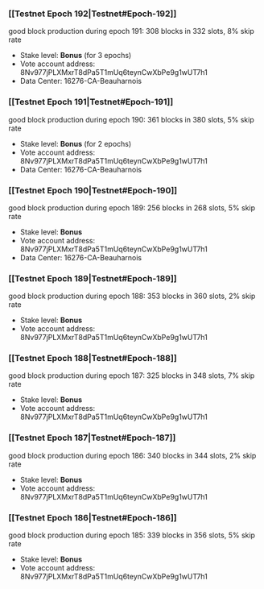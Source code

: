 ### [[Testnet Epoch 192|Testnet#Epoch-192]]
good block production during epoch 191: 308 blocks in 332 slots, 8% skip rate
* Stake level: **Bonus** (for 3 epochs)
* Vote account address: 8Nv977jPLXMxrT8dPa5T1mUq6teynCwXbPe9g1wUT7h1
* Data Center: 16276-CA-Beauharnois
### [[Testnet Epoch 191|Testnet#Epoch-191]]
good block production during epoch 190: 361 blocks in 380 slots, 5% skip rate
* Stake level: **Bonus** (for 2 epochs)
* Vote account address: 8Nv977jPLXMxrT8dPa5T1mUq6teynCwXbPe9g1wUT7h1
* Data Center: 16276-CA-Beauharnois
### [[Testnet Epoch 190|Testnet#Epoch-190]]
good block production during epoch 189: 256 blocks in 268 slots, 5% skip rate
* Stake level: **Bonus**
* Vote account address: 8Nv977jPLXMxrT8dPa5T1mUq6teynCwXbPe9g1wUT7h1
* Data Center: 16276-CA-Beauharnois
### [[Testnet Epoch 189|Testnet#Epoch-189]]
good block production during epoch 188: 353 blocks in 360 slots, 2% skip rate
* Stake level: **Bonus**
* Vote account address: 8Nv977jPLXMxrT8dPa5T1mUq6teynCwXbPe9g1wUT7h1
### [[Testnet Epoch 188|Testnet#Epoch-188]]
good block production during epoch 187: 325 blocks in 348 slots, 7% skip rate
* Stake level: **Bonus**
* Vote account address: 8Nv977jPLXMxrT8dPa5T1mUq6teynCwXbPe9g1wUT7h1
### [[Testnet Epoch 187|Testnet#Epoch-187]]
good block production during epoch 186: 340 blocks in 344 slots, 2% skip rate
* Stake level: **Bonus**
* Vote account address: 8Nv977jPLXMxrT8dPa5T1mUq6teynCwXbPe9g1wUT7h1
### [[Testnet Epoch 186|Testnet#Epoch-186]]
good block production during epoch 185: 339 blocks in 356 slots, 5% skip rate
* Stake level: **Bonus**
* Vote account address: 8Nv977jPLXMxrT8dPa5T1mUq6teynCwXbPe9g1wUT7h1